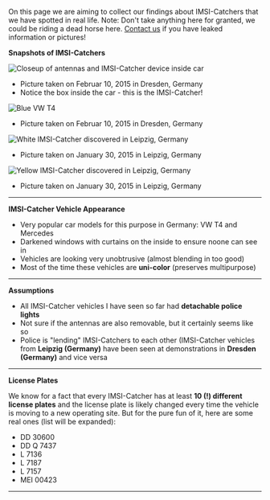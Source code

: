 On this page we are aiming to collect our findings about IMSI-Catchers that we have spotted in real life. Note: Don't take anything here for granted, we could be riding a dead horse here. [Contact us](https://github.com/SecUpwN/Android-IMSI-Catcher-Detector/wiki/Contact) if you have leaked information or pictures!

**Snapshots of IMSI-Catchers**

![Closeup of antennas and IMSI-Catcher device inside car](https://github.com/SecUpwN/Android-IMSI-Catcher-Detector/raw/master/DOCUMENTATION/IMSI-Catchers/IMSI-Catcher_Antennas.jpg)

* Picture taken on Februar 10, 2015 in Dresden, Germany
* Notice the box inside the car - this is the IMSI-Catcher!

![Blue VW T4](https://github.com/SecUpwN/Android-IMSI-Catcher-Detector/raw/master/DOCUMENTATION/IMSI-Catchers/IMSI-Catcher_Blue.jpg)

* Picture taken on Februar 10, 2015 in Dresden, Germany

![White IMSI-Catcher discovered in Leipzig, Germany](https://github.com/SecUpwN/Android-IMSI-Catcher-Detector/raw/master/DOCUMENTATION/IMSI-Catchers/IMSI-Catcher_White.jpg)

* Picture taken on January 30, 2015 in Leipzig, Germany

![Yellow IMSI-Catcher discovered in Leipzig, Germany](https://github.com/SecUpwN/Android-IMSI-Catcher-Detector/raw/master/DOCUMENTATION/IMSI-Catchers/IMSI-Catcher_Yellow.jpg)

* Picture taken on January 30, 2015 in Leipzig, Germany

---

**IMSI-Catcher Vehicle Appearance**

* Very popular car models for this purpose in Germany: VW T4 and Mercedes
* Darkened windows with curtains on the inside to ensure noone can see in
* Vehicles are looking very unobtrusive (almost blending in too good)
* Most of the time these vehicles are **uni-color** (preserves multipurpose)

---

**Assumptions**

* All IMSI-Catcher vehicles I have seen so far had **detachable police lights**
* Not sure if the antennas are also removable, but it certainly seems like so
* Police is "lending" IMSI-Catchers to each other (IMSI-Catcher vehicles from **Leipzig (Germany)** have been seen at demonstrations in **Dresden (Germany)** and vice versa

---

**License Plates**

We know for a fact that every IMSI-Catcher has at least **10 (!) different license plates** and the license plate is likely changed every time the vehicle is moving to a new operating site. But for the pure fun of it, here are some real ones (list will be expanded):

* DD 30600
* DD Q 7437
* L 7136
* L 7187
* L 7157
* MEI 00423

---